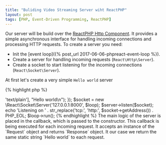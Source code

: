 ```yaml
---
title: "Buliding Video Streaming Server wiht ReactPHP"
layout: post
tags: [PHP, Event-Driven Programming, ReactPHP]
---
```


Our server will be build over the [ReactPHP Http Component](http://reactphp.org/http/). It provides a simple asynchronous interface for handling incoming connections and processing HTTP requests. To create a server you need:
- Init the [event loop]({% post_url 2017-06-06-phpreact-event-loop %}).
- Create a server for handling incoming requests (`React\Http\Server`).
- Create a socket to start listening for the incoming connections (`React\Socket\Server`).

At first let's create a very simple `Hello world` server

{% highlight php %}
<?php

use React\Http\Server;
use React\Http\Response;
use React\EventLoop\Factory;
use Psr\Http\Message\ServerRequestInterface;

$loop = Factory::create();

$server = new Server(function (ServerRequestInterface $request) {
    return new Response(200, ['Content-Type' => 'text/plain'],  "Hello world\n");
});

$socket = new \React\Socket\Server('127.0.0.1:8000', $loop);
$server->listen($socket);

echo 'Listening on ' . str_replace('tcp:', 'http:', $socket->getAddress()) . PHP_EOL;
$loop->run();
{% endhighlight %}

The main logic of the server is placed in the callback, which is passed to the constructor. This callback is being executed for each incoming request. It accepts an instance of the `Request` object and returns `Response` object. It our case we return the same static string `Hello world` to each request.



